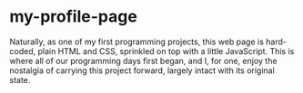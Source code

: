 # my-profile-page

Naturally, as one of my first programming projects, this web page is hard-coded, plain HTML and CSS, sprinkled on top with a little JavaScript. This is where all of our programming days first began, and I, for one, enjoy the nostalgia of carrying this project forward, largely intact with its original state.